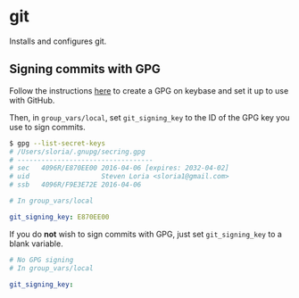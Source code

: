 git
===

Installs and configures git.

## Signing commits with GPG

Follow the instructions [here](https://github.com/pstadler/keybase-gpg-github) to create a GPG on keybase and set it up to use with GitHub.

Then, in `group_vars/local`, set `git_signing_key` to the ID of the GPG key you use to sign commits.

```bash
$ gpg --list-secret-keys
# /Users/sloria/.gnupg/secring.gpg
# ----------------------------------
# sec   4096R/E870EE00 2016-04-06 [expires: 2032-04-02]
# uid                  Steven Loria <sloria1@gmail.com>
# ssb   4096R/F9E3E72E 2016-04-06
```

```yaml
# In group_vars/local

git_signing_key: E870EE00
```

If you do **not** wish to sign commits with GPG, just set `git_signing_key` to a blank variable.

```yaml
# No GPG signing
# In group_vars/local

git_signing_key:
```
